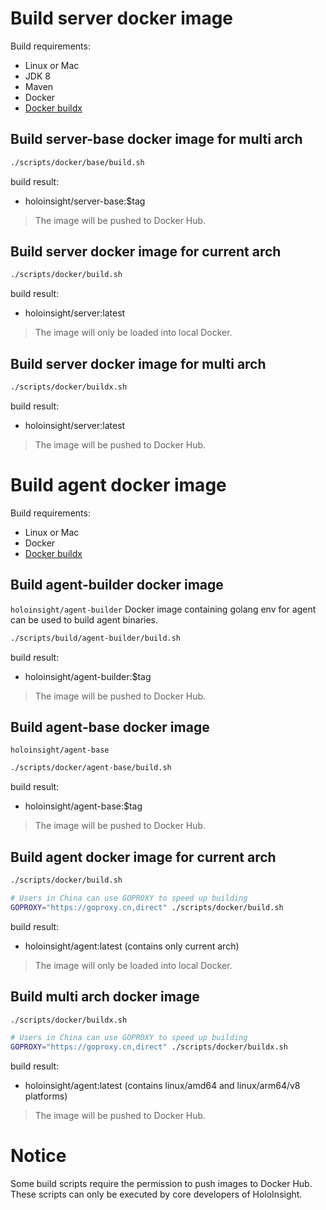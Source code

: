 # Build server docker image
Build requirements:
- Linux or Mac
- JDK 8
- Maven
- Docker
- [Docker buildx](https://docs.docker.com/build/install-buildx/)

## Build server-base docker image for multi arch
```bash
./scripts/docker/base/build.sh
```

build result:
- holoinsight/server-base:$tag

> The image will be pushed to Docker Hub.

## Build server docker image for current arch

```bash
./scripts/docker/build.sh
```

build result:
- holoinsight/server:latest

> The image will only be loaded into local Docker.

## Build server docker image for multi arch

```bash
./scripts/docker/buildx.sh
```

build result:
- holoinsight/server:latest

> The image will be pushed to Docker Hub.


# Build agent docker image
Build requirements:
- Linux or Mac
- Docker
- [Docker buildx](https://docs.docker.com/build/install-buildx/)

## Build agent-builder docker image
`holoinsight/agent-builder` Docker image containing golang env for agent can be used to build agent binaries.

```bash
./scripts/build/agent-builder/build.sh
```

build result:
- holoinsight/agent-builder:$tag

> The image will be pushed to Docker Hub.

## Build agent-base docker image
`holoinsight/agent-base`

```bash
./scripts/docker/agent-base/build.sh
```

build result:
- holoinsight/agent-base:$tag

> The image will be pushed to Docker Hub.

## Build agent docker image for current arch
```bash
./scripts/docker/build.sh

# Users in China can use GOPROXY to speed up building
GOPROXY="https://goproxy.cn,direct" ./scripts/docker/build.sh
```

build result:
- holoinsight/agent:latest (contains only current arch)

> The image will only be loaded into local Docker.

## Build multi arch docker image
```bash
./scripts/docker/buildx.sh

# Users in China can use GOPROXY to speed up building
GOPROXY="https://goproxy.cn,direct" ./scripts/docker/buildx.sh
```

build result:
- holoinsight/agent:latest (contains linux/amd64 and linux/arm64/v8 platforms)

> The image will be pushed to Docker Hub.

# Notice
Some build scripts require the permission to push images to Docker Hub.  
These scripts can only be executed by core developers of HoloInsight.
